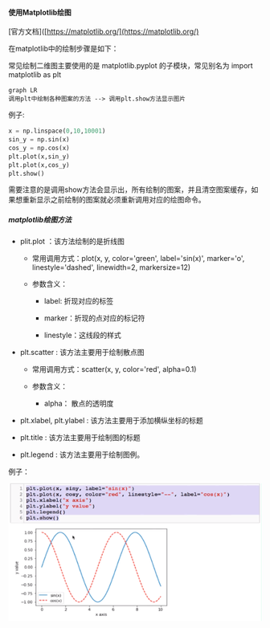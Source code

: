 #### 使用Matplotlib绘图

[官方文档]([https://matplotlib.org/](https://matplotlib.org/)

在matplotlib中的绘制步骤是如下：

常见绘制二维图主要使用的是 matplotlib.pyplot 的子模块，常见别名为  import matplotlib as plt

```mermaid
graph LR
调用plt中绘制各种图案的方法 --> 调用plt.show方法显示图片
```

例子:

```python
x = np.linspace(0,10,10001)
sin_y = np.sin(x) 
cos_y = np.cos(x)
plt.plot(x,sin_y)
plt.plot(x,cos_y)
plt.show()
```

需要注意的是调用show方法会显示出，所有绘制的图案，并且清空图案缓存，如果想重新显示之前绘制的图案就必须重新调用对应的绘图命令。



##### matplotlib绘图方法

- plit.plot ：该方法绘制的是折线图
  
  - 常用调用方式：plot(x, y, color='green', label='sin(x)', marker='o', linestyle='dashed', linewidth=2, markersize=12)
  
  - 参数含义：
    
    - label: 折现对应的标签
    
    - marker：折现的点对应的标记符
    
    - linestyle：这线段的样式

- plt.scatter : 该方法主要用于绘制散点图
  
  - 常用调用方式：scatter(x, y, color='red', alpha=0.1)
  
  - 参数含义：
    
    - alpha： 散点的透明度

- plt.xlabel, plt.ylabel : 该方法主要用于添加横纵坐标的标题

- plt.title : 该方法主要用于绘制图的标题

- plt.legend : 该方法主要用于绘制图例。

例子：

![](img/matplotlib_example.PNG)


